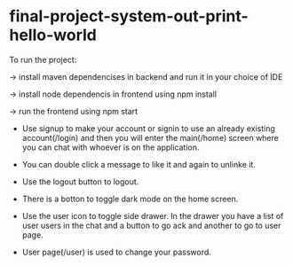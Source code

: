 # final-project-system-out-print-hello-world

To run the project:

 -> install maven dependencises in backend and run it in your choice of IDE
 
 -> install node dependencis in frontend using npm install
 
 -> run the frontend using npm start

- Use signup to make your account or signin to use an already existing account(/login) and then you will enter the main(/home) screen where you can chat with whoever is on the application. 

- You can double click a message to like it and again to unlinke it. 

- Use the logout button to logout. 

- There is a botton to toggle dark mode on the home screen. 

- Use the user icon to toggle side drawer. 
In the drawer you have a list of user users in the chat and a button to go ack and another to go to user page. 

- User page(/user) is used to change your password.
